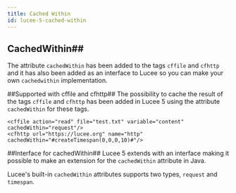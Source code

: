 ```yaml
---
title: Cached Within
id: lucee-5-cached-within
---
```


## CachedWithin##

The attribute `cachedWithin` has been added to the tags `cffile` and `cfhttp` and it has also been added as an interface to Lucee so you can make your own `cachedwithin` implementation.

##Supported with cffile and cfhttp##
The possibility to cache the result of the tags `cffile` and `cfhttp` has been added in Lucee 5 using the attribute `cachedWithin` for these tags.

```lucee
<cffile action="read" file="test.txt" variable="content" cachedWithin="request"/>
<cfhttp url="https://lucee.org" name="http" cachedWithin="#createTimespan(0,0,0,10)#"/>
```

##Interface for cachedWithin##
Lucee 5 extends with an interface making it possible to make an extension for the `cachedWithin` attribute in Java.

Lucee's built-in `cachedWithin` attributes supports two types, `request` and `timespan`.
